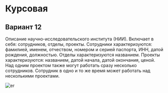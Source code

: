 # Курсовая

## Вариант 12
Описание научно-исследовательского института (НИИ). Включает в себя:
сотрудников, отделы, проекты. Сотрудники характеризуются: фамилией, именем,
отчеством, номером и серией паспорта, ИНН, датой рождения, должностью.
Отделы характеризуются названием. Проекты характеризуются: названием, датой
начала, датой окончания, ценой. Над одним проектом также могут работать сразу
несколько сотрудников. Сотрудник в одно и то же время может работать над
несколькими проектами.

![er](http://i12.pixs.ru/storage/4/8/4/ERshahPNG_1759059_26112484.png)
